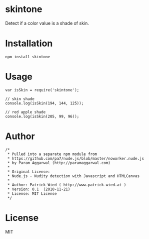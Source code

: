 # skintone

Detect if a color value is a shade of skin.

# Installation

```
npm install skintone
```

# Usage

```
var isSkin = require('skintone');

// skin shade
console.log(isSkin(194, 144, 125));

// red apple shade
console.log(isSkin(205, 99, 96));

```

# Author

```
/*
 * Pulled into a separate npm module from
 * https://github.com/pa7/nude.js/blob/master/noworker.nude.js
 * by Param Aggarwal (http://paramaggarwal.com)
 * 
 * Original License:
 * Nude.js - Nudity detection with Javascript and HTMLCanvas
 * 
 * Author: Patrick Wied ( http://www.patrick-wied.at )
 * Version: 0.1  (2010-11-21)
 * License: MIT License
 */
```

# License

MIT